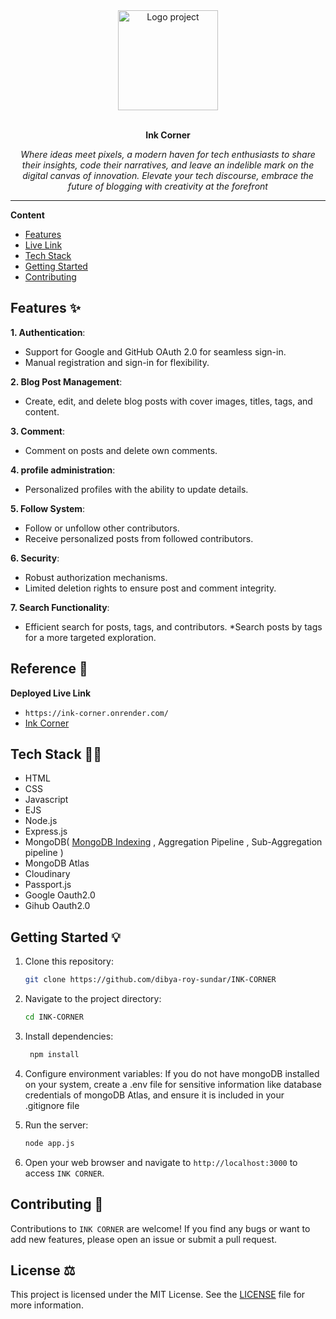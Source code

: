 <div align="center">
  <a href="#">
  	<img src="https://media.giphy.com/media/JIX9t2j0ZTN9S/giphy-downsized.gif" alt="Logo project" height="160" />
  </a>
  <br>
  <br>
  <p>
    <b>Ink Corner</b>
  </p>
  <p>
     <i>Where ideas meet pixels, a modern haven for tech enthusiasts to share their insights, code their narratives, and leave an indelible mark on the digital canvas of innovation. Elevate your tech discourse, embrace the future of blogging with creativity at the forefront</i>
  </p>
  <p>



  </p>
</div>

---

**Content**

* [Features]([##Features](https://github.com/dibya-roy-sundar/INK-CORNER?tab=readme-ov-file#features-))
* [Live Link]([##Reference](https://github.com/dibya-roy-sundar/INK-CORNER?tab=readme-ov-file#reference-))
* [Tech Stack](https://github.com/dibya-roy-sundar/INK-CORNER?tab=readme-ov-file#tech-stack-)
* [Getting Started ](https://github.com/dibya-roy-sundar/INK-CORNER?tab=readme-ov-file#getting-started-)
* [ Contributing ](https://github.com/dibya-roy-sundar/INK-CORNER?tab=readme-ov-file#contributing-)


## Features ✨
**1. Authentication**:
* Support for Google and GitHub OAuth 2.0 for seamless sign-in.
* Manual registration and sign-in for flexibility.

**2. Blog Post Management**:
* Create, edit, and delete blog posts with cover images, titles, tags, and content.

**3. Comment**:
* Comment on posts and delete own comments.
  
**4. profile administration**:
* Personalized profiles with the ability to update details.
  
**5. Follow System**:
* Follow or unfollow other contributors.
* Receive personalized posts from followed contributors.
  
**6. Security**:
* Robust  authorization mechanisms.
* Limited deletion rights to ensure post and comment integrity.
  
**7. Search Functionality**:
* Efficient search for posts, tags, and contributors.
*Search posts by tags for a more targeted exploration.

## Reference 🐙
**Deployed Live Link**

* ```https://ink-corner.onrender.com/```
* [Ink Corner](https://ink-corner.onrender.com/)

## Tech Stack 🧑‍💻
* HTML
* CSS
* Javascript
* EJS
* Node.js
* Express.js
* MongoDB( [MongoDB Indexing](https://dibya-roy.hashnode.dev/boost-database-performance-in-mongodb-by-indexing) , Aggregation Pipeline , Sub-Aggregation pipeline )
* MongoDB Atlas
* Cloudinary
* Passport.js
* Google Oauth2.0
* Gihub Oauth2.0

	 

## Getting Started 💡
1. Clone this repository:
   
	  ```bash
	  git clone https://github.com/dibya-roy-sundar/INK-CORNER
	  ```

2. Navigate to the project directory:
   
	  ```bash
	  cd INK-CORNER
	 ```

3. Install dependencies:
   
	  ```bash
	   npm install
	  ```
   
4. Configure environment variables: If you do not have mongoDB installed on your system, create a .env file for sensitive information like database credentials of mongoDB Atlas, and ensure it is included in your .gitignore file
   
5. Run the server:
   
	  ```bash
	  node app.js
	  ```
6. Open your web browser and navigate to `http://localhost:3000` to access `INK CORNER`.


## Contributing 🍰
Contributions to `INK CORNER` are welcome! If you find any bugs or want to add new features, please open an issue or submit a pull request.


## License ⚖️
This project is licensed under the MIT License. See the [LICENSE](https://github.com/dibya-roy-sundar/INK-CORNER/blob/master/LICENSE) file for more information.



